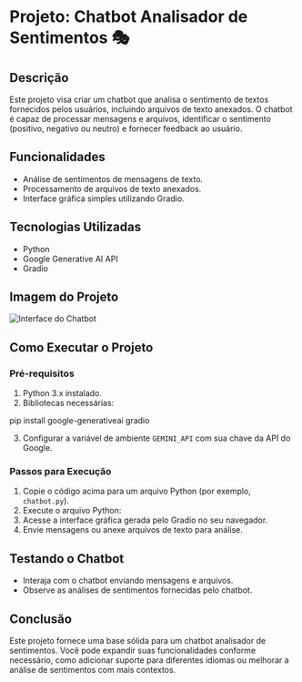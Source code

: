 # Projeto: Chatbot Analisador de Sentimentos 🎭

## Descrição
Este projeto visa criar um chatbot que analisa o sentimento de textos fornecidos pelos usuários, incluindo arquivos de texto anexados. O chatbot é capaz de processar mensagens e arquivos, identificar o sentimento (positivo, negativo ou neutro) e fornecer feedback ao usuário.

## Funcionalidades
- Análise de sentimentos de mensagens de texto.
- Processamento de arquivos de texto anexados.
- Interface gráfica simples utilizando Gradio.

## Tecnologias Utilizadas
- Python
- Google Generative AI API
- Gradio

## Imagem do Projeto
![Interface do Chatbot](https://imgur.com/a/ZDGeM7G)


## Como Executar o Projeto

### Pré-requisitos
1. Python 3.x instalado.
2. Bibliotecas necessárias:

pip install google-generativeai gradio

3. Configurar a variável de ambiente `GEMINI_API` com sua chave da API do Google.

### Passos para Execução
1. Copie o código acima para um arquivo Python (por exemplo, `chatbot.py`).
2. Execute o arquivo Python:
3. Acesse a interface gráfica gerada pelo Gradio no seu navegador.
4. Envie mensagens ou anexe arquivos de texto para análise.

## Testando o Chatbot
- Interaja com o chatbot enviando mensagens e arquivos.
- Observe as análises de sentimentos fornecidas pelo chatbot.

## Conclusão
Este projeto fornece uma base sólida para um chatbot analisador de sentimentos. Você pode expandir suas funcionalidades conforme necessário, como adicionar suporte para diferentes idiomas ou melhorar a análise de sentimentos com mais contextos.


